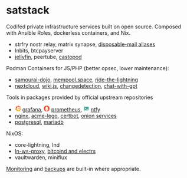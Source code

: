 # satstack

Codifed private infrastructure services built on open source. Composed with Ansible Roles, dockerless containers, and Nix.

* strfry nostr relay, matrix synapse, [disposable-mail aliases](https://github.com/bleetube/ansible-role-disposable-mail)
* lnbits, btcpayserver
* [jellyfin](https://github.com/bleetube/ansible-role-jellyfin), peertube, [castopod](https://github.com/bleetube/ansible-role-castopod)

Podman Containers for JS/PHP (better opsec, lower maintenance):
* [samourai-dojo](https://github.com/bleetube/ansible-role-samourai-dojo), [mempool.space](ansible/playbooks/containers/mempool/README.md), [ride-the-lightning](ansible/playbooks/containers/rtl/README.md)
* [nextcloud](ansible/playbooks/containers/nextcloud/README.md), [wiki.js](https://github.com/bleetube/ansible-role-wikijs), [changedetection](ansible/playbooks/containers/changedetection/README.md), [chat-with-gpt](ansible/playbooks/containers/chat-with-gpt/README.md)

Tools in packages provided by official upstream repositories

* <img src="docs/logos/grafana.svg" width="16" height="16"> [grafana](https://grafana.com/), <img src="docs/logos/prometheus.svg" width="16" height="16"> [prometheus](https://prometheus.io/), <img src="docs/logos/ntfy.svg" width="16" height="16"> [ntfy](https://ntfy.sh/)
* [nginx](https://nginx.org/en/), [acme-lego](https://go-acme.github.io/lego/), [certbot](https://certbot.eff.org/), [onion services](ansible/playbooks/tor/)
* [postgresql](https://www.postgresql.org/), [mariadb](https://mariadb.org/)

NixOS:

* core-lightning, lnd
* [ln-ws-proxy](https://github.com/jb55/ln-ws-proxy), [bitcoind and electrs](nix/chespin.satstack.net/configuration.nix)
* vaultwarden, miniflux

[Monitoring](ansible/host_vars/wartortle.satstack.net/prometheus.yml) and [backups](scripts/backups/) are built-in where appropriate. 